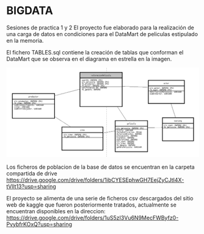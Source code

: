 # BIGDATA

Sesiones de practica 1 y 2
El proyecto fue elaborado para la realización de una carga de
datos en condiciones para el DataMart de peliculas estipulado en la memoria.

El fichero TABLES.sql contiene la creación de tablas que conforman el DataMart que se observa
en el diagrama en estrella en la imagen.

![diagrama](https://github.com/794866/BIGDATA/raw/main/diagramaEstrella_DataMart.png?raw=true)

Los ficheros de poblacion de la base de datos se encuentran en la carpeta compartida de drive
https://drive.google.com/drive/folders/1ibCYESEphwGH7EejZyCJtI4X-tVllt13?usp=sharing


El proyecto se alimenta de una serie de ficheros csv descargados del sitio web de kaggle que fueron posteriormente
tratados, actualmente se encuentran disponibles en la direccion: https://drive.google.com/drive/folders/1uS5zI3Vu6N9MecFWByfz0-PvybfrKOxQ?usp=sharing

